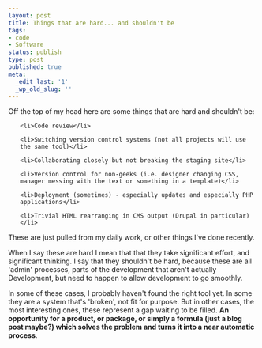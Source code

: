 ```yaml
---
layout: post
title: Things that are hard... and shouldn't be
tags:
- code
- Software
status: publish
type: post
published: true
meta:
  _edit_last: '1'
  _wp_old_slug: ''
---
```

Off the top of my head here are some things that are hard and shouldn't be:

<ul>

	<li>Code review</li>

	<li>Switching version control systems (not all projects will use the same tool)</li>

	<li>Collaborating closely but not breaking the staging site</li>

	<li>Version control for non-geeks (i.e. designer changing CSS, manager messing with the text or something in a template)</li>

	<li>Deployment (sometimes) - especially updates and especially PHP applications</li>

	<li>Trivial HTML rearranging in CMS output (Drupal in particular)</li>

</ul>

These are just pulled from my daily work, or other things I've done recently.



When I say these are hard I mean that that they take significant effort, and significant thinking. I say that they shouldn't be hard, because these are all 'admin' processes, parts of the development that aren't actually Development, but need to happen to allow development to go smoothly.



In some of these cases, I probably haven't found the right tool yet. In some they are a system that's 'broken', not fit for purpose. But in other cases, the most interesting ones, these represent a gap waiting to be filled. **An opportunity for a product, or package, or simply a formula (just a blog post maybe?) which solves the problem and turns it into a near automatic process**.
